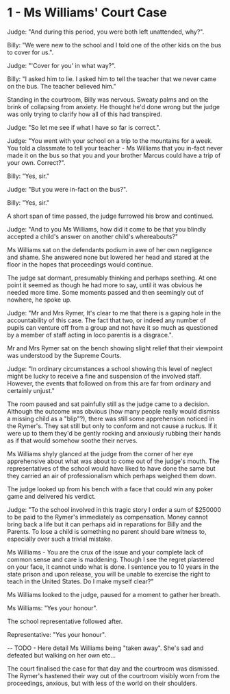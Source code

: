 # 1 - Ms Williams' Court Case

Judge: "And during this period, you were both left unattended, why?".

Billy: "We were new to the school and I told one of the other kids on the bus to
cover for us.".

Judge: "'Cover for you' in what way?".

Billy: "I asked him to lie. I asked him to tell the teacher that we never came
on the bus. The teacher believed him."

Standing in the courtroom, Billy was nervous. Sweaty palms and on the brink of
collapsing from anxiety. He thought he'd done wrong but the judge was only
trying to clarify how all of this had transpired. 

Judge: "So let me see if what I have so far is correct.".

Judge: "You went with your school on a trip to the mountains for a
week. You told a classmate to tell your teacher - Ms Williams that you in-fact
never made it on the bus so that you and your brother Marcus could have a trip
of your own. Correct?".

Billy: "Yes, sir."

Judge: "But you were in-fact on the bus?".

Billy: "Yes, sir."

A short span of time passed, the judge furrowed his brow and continued.

Judge: "And to you Ms Williams, how did it come to be that you blindly accepted
a child's answer on another child's whereabouts?"

Ms Williams sat on the defendants podium in awe of her own negligence and
shame. She answered none but lowered her head and stared at the floor in the
hopes that proceedings would continue.

The judge sat dormant, presumably thinking and perhaps seething. At one point it
seemed as though he had more to say, until it was obvious he needed more time.
Some moments passed and then seemingly out of nowhere, he spoke up.

Judge: "Mr and Mrs Rymer, It's clear to me that there is a gaping hole in the
accountability of this case. The fact that two, or indeed any number of pupils
can venture off from a group and not have it so much as questioned by a member
of staff acting in loco parentis is a disgrace.".

Mr and Mrs Rymer sat on the bench showing slight relief that their viewpoint
was understood by the Supreme Courts.

Judge: "In ordinary circumstances a school showing this level of neglect might
be lucky to receive a fine and suspension of the involved staff. However, the
events that followed on from this are far from ordinary and certainly unjust."

The room paused and sat painfully still as the judge came to a decision.
Although the outcome was obvious (how many people really would dismiss a missing
child as a "blip"?), there was still some apprehension noticed in the Rymer's.
They sat still but only to conform and not cause a ruckus. If it were up to
them they'd be gently rocking and anxiously rubbing their hands as if that would
somehow soothe their nerves.

Ms Williams shyly glanced at the judge from the corner of her eye apprehensive
about what was about to come out of the judge's mouth. The representatives of
the school would have liked to have done the same but they carried an air of
professionalism which perhaps weighed them down.

The judge looked up from his bench with a face that could win any poker game and
delivered his verdict.

Judge: "To the school involved in this tragic story I order a sum of $250000 to
be paid to the Rymer's immediately as compensation. Money cannot bring back a life but it can
perhaps aid in reparations for Billy and the Parents. To lose a child
is something no parent should bare witness to, especially over such a trivial
mistake. 

Ms Williams - You are the crux of the issue and your complete lack of
common sense and care is maddening. Though I see the regret plastered on your
face, it cannot undo what is done. I sentence you to 10 years in the state
prison and upon release, you will be unable to exercise the right to teach in the
United States. Do I make myself clear?"

Ms Williams looked to the judge, paused for a moment to gather her breath.

Ms Williams: "Yes your honour".

The school representative followed after.

Representative: "Yes your honour".

-- TODO - Here detail Ms Williams being "taken away". She's sad and defeated but
walking on her own etc...

The court finalised the case for that day and the courtroom was dismissed. The
Rymer's hastened their way out of the courtroom visibly worn from the
proceedings, anxious, but with less of the world on their shoulders.

